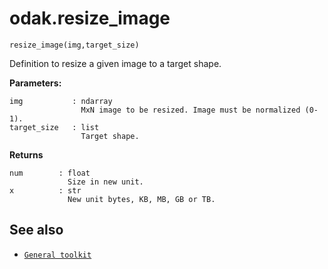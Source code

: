 # odak.resize_image

`resize_image(img,target_size)`

Definition to resize a given image to a target shape.
 
**Parameters:**
                       
    img           : ndarray
                    MxN image to be resized. Image must be normalized (0-1).
    target_size   : list
                    Target shape.

**Returns**

    num        : float
                 Size in new unit.
    x          : str
                 New unit bytes, KB, MB, GB or TB.

## See also

* [`General toolkit`](../../toolkit.md)
